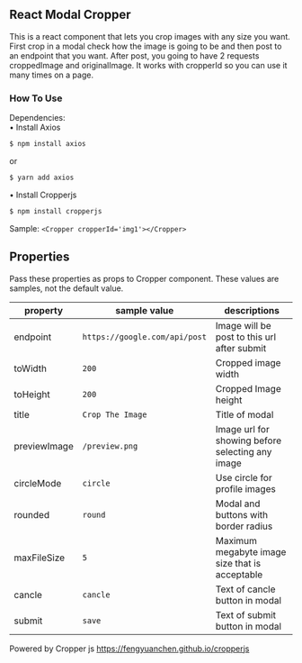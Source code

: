 ## React Modal Cropper
This is a react component that lets you crop images with any size you want. First crop in a modal check how the image is going to be and then post to an endpoint that you want. After post, you going to have 2 requests croppedImage and originalImage.
It works with cropperId so you can use it many times on a page.

### How To Use
Dependencies:  
• Install Axios
```sh
$ npm install axios
```
or
```sh
$ yarn add axios
```
   
• Install Cropperjs
```sh
$ npm install cropperjs
```
Sample:
```<Cropper cropperId='img1'></Cropper>```
   

## Properties

Pass these properties as props to Cropper component.
These values are samples, not the default value.

| property | sample value | descriptions |
| ------ | ------ | ------ |
| endpoint | ``` https://google.com/api/post ``` |Image will be post to this url after submit|
| toWidth | ``` 200 ``` | Cropped image width|
| toHeight | ```200``` | Cropped Image height|
| title | ``` Crop The Image ``` |Title of modal|
| previewImage | ``` /preview.png ``` |Image url for showing before selecting any image|
| circleMode | ```circle``` |Use circle for profile images|
| rounded | ```round``` |Modal and buttons with border radius|
| maxFileSize | ``` 5 ``` |Maximum megabyte image size that is acceptable|
| cancle | ``` cancle ``` |Text of cancle button in modal|
| submit | ``` save ``` |Text of submit button in modal|
  
Powered by Cropper js https://fengyuanchen.github.io/cropperjs
